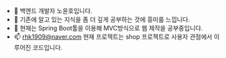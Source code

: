 - 👋 백엔드 개발자 노윤호입니다.
- 👀 기존에 알고 있는 지식을 좀 더 깊게 공부하는 것에 흥미를 느낍니다.
- 💞️ 현재는 Spring Boot툴을 이용해 MVC방식으로 웹 제작을 공부중입니다.
- 📫 rhk1909@naver.com
현재 프로젝트는 shop 프로젝트로 사용자 관점에서 이루어진 코드입니다.
<!---
NoYoonho/NoYoonho is a ✨ special ✨ repository because its `README.md` (this file) appears on your GitHub profile.
You can click the Preview link to take a look at your changes.
--->
